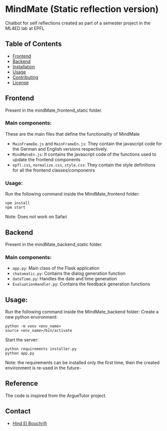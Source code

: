 # MindMate (Static reflection version)

Chatbot for self reflections created as part of a semester project in the  ML4ED lab at EPFL

## Table of Contents

- [Frontend](#Frontend)
- [Backend](#Backend)
- [Installation](#installation)
- [Usage](#usage)
- [Contributing](#contributing)
- [License](#license)

## Frontend
Present in the mindMate_frontend_static folder.

### Main components:

These are the main files that define the functionality of MindMate

- `MainFrameDe.js` and `MainFrameEn.js`: They contain the javascript code for the German and English versions respectively.
- `MindMateEn.js`: It contains the javascript code of the functions used to update the frontend components
- `epfl.css`, `normalize.css`, `style.css`: They contain the style definitions for all the frontend classes/componenrs

### Usage:

Run the following command inside the MindMate_frontend folder:

```
npm install
npm start
```
Note: Does not work on Safari

## Backend
Present in the mindMate_backend_static folder.

### Main components:

- `app.py`: Main class of the Flask application
- `chatomatic.py`: Contains the dialog generation function
- `dateTime.py`: Handles the date and time generation
- `EvaluationHandler.py`: Contains the feedback generation functions

## Usage:

Run the following command inside the MindMate_backend folder:
Create a new python environment:
```
python -m venv <env_name>
source <env_name>/bin/activate
```
Start the server:
```
python requirements installer.py
python app.py
```

Note: the requirements can be installed only the first time, then the created environment is re-used in the future-
## Reference

The code is inspired from the ArgueTutor project.

## Contact

- [Hind El Bouchrifi](mailto:hind.elbouchrifi@epfl.ch) 

